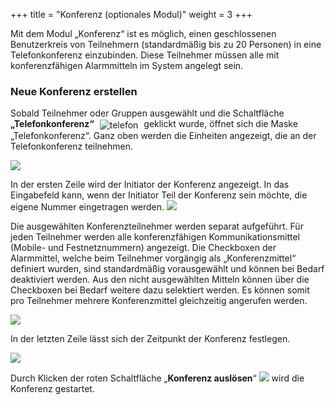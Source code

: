 +++
title = "Konferenz (optionales Modul)"
weight = 3
+++




Mit dem Modul „Konferenz“ ist es möglich, einen geschlossenen Benutzerkreis von Teilnehmern (standardmäßig bis zu 20 Personen) in eine Telefonkonferenz einzubinden. Diese Teilnehmer müssen alle mit konferenzfähigen Alarmmitteln im System angelegt sein.

### Neue Konferenz erstellen 

Sobald Teilnehmer oder Gruppen ausgewählt und die Schaltfläche
**„Telefonkonferenz“** <img src="/img/alarmieren_telefonkonferenz.png" alt="telefon" style='vertical-align:middle;display:inline;margin:0px 5px; '>
geklickt wurde, öffnet sich die Maske „Telefonkonferenz“. Ganz oben werden die Einheiten angezeigt, die an der Telefonkonferenz teilnehmen.

![](/img/alarmieren_telefonkonferenz_start.png?width=1000px&classes=shadow)


In der ersten Zeile wird der Initiator der Konferenz angezeigt. In das
Eingabefeld kann, wenn der Initiator Teil der Konferenz sein möchte, die eigene Nummer eingetragen werden.
![](/img/alarmieren_telefonkonferenz_initiator.png?classes=shadow)


Die ausgewählten Konferenzteilnehmer werden separat aufgeführt. Für jeden Teilnehmer werden
alle konferenzfähigen Kommunikationsmittel (Mobile- und Festnetznummern) angezeigt. Die Checkboxen der Alarmmittel,
welche beim Teilnehmer vorgängig als „Konferenzmittel“ definiert wurden,
sind standardmäßig vorausgewählt und können bei Bedarf deaktiviert
werden. Aus den nicht ausgewählten Mitteln können über die Checkboxen
bei Bedarf weitere dazu selektiert werden. Es können somit pro
Teilnehmer mehrere Konferenzmittel gleichzeitig angerufen werden.

![](/img/alarmieren_telefonkonferenz_teilnehmer.png?classes=shadow)

In der letzten Zeile lässt sich der Zeitpunkt der Konferenz festlegen.

![](/img/alarmieren_telefonkonferenz_ausloesezeitpunkt.png?classes=shadow)

Durch Klicken der roten Schaltfläche „**Konferenz auslösen**“ ![](/img/alarmieren_telefonkonferenz_ausloesen.png?classes=shadow)
wird die Konferenz gestartet.

